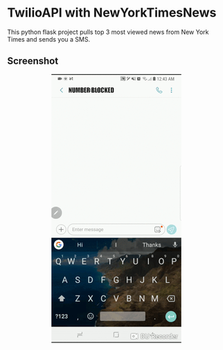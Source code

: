 # TwilioAPI with NewYorkTimesNews
This python flask project pulls top 3 most viewed news from New York Times and sends you a SMS.

## Screenshot
<p align="center">
  <img src="https://raw.githubusercontent.com/jitendraselvam/TwilioAPI_NewYorkTimesNews/master/misc/Api_In_Action_small.gif">
</p>
